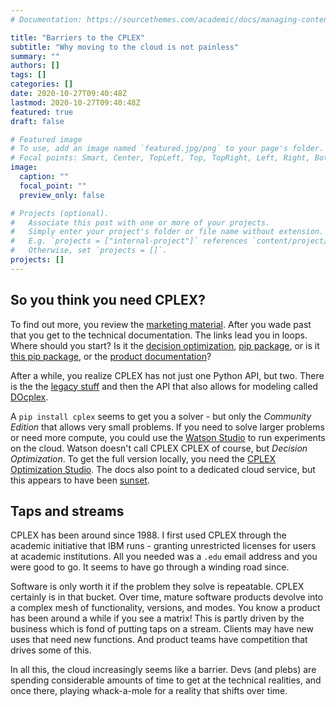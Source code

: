 ```yaml
---
# Documentation: https://sourcethemes.com/academic/docs/managing-content/

title: "Barriers to the CPLEX"
subtitle: "Why moving to the cloud is not painless"
summary: ""
authors: []
tags: []
categories: []
date: 2020-10-27T09:40:48Z
lastmod: 2020-10-27T09:40:48Z
featured: true
draft: false

# Featured image
# To use, add an image named `featured.jpg/png` to your page's folder.
# Focal points: Smart, Center, TopLeft, Top, TopRight, Left, Right, BottomLeft, Bottom, BottomRight.
image:
  caption: ""
  focal_point: ""
  preview_only: false

# Projects (optional).
#   Associate this post with one or more of your projects.
#   Simply enter your project's folder or file name without extension.
#   E.g. `projects = ["internal-project"]` references `content/project/deep-learning/index.md`.
#   Otherwise, set `projects = []`.
projects: []
---
```


## So you think you need CPLEX? 

To find out more, you review the [marketing material](https://www.ibm.com/analytics/cplex-optimizer). After you wade past that you get to the technical documentation. The links lead you in loops. Where should you start? Is it the [decision optimization](http://ibmdecisionoptimization.github.io/docplex-doc/), [pip package](https://pypi.org/project/cplex/), or is it [this pip package](https://pypi.org/project/docplex/), or the [product documentation](https://www.ibm.com/support/knowledgecenter/en/SSSA5P_12.8.0/ilog.odms.studio.help/Optimization_Studio/topics/COS_home.html)? 

After a while, you realize CPLEX has not just one Python API, but two. There is the the [legacy stuff](https://www.ibm.com/support/knowledgecenter/SSSA5P_12.8.0/ilog.odms.cplex.help/CPLEX/Python/topics/PLUGINS_ROOT/ilog.odms.cplex.help/refpythoncplex/html/overview.html?view=kc) and then the API that also allows for modeling called [DOcplex](https://cdn.rawgit.com/IBMDecisionOptimization/docplex-doc/master/docs/index.html). 

A `pip install cplex` seems to get you a solver - but only the *Community Edition* that allows very small problems. If you need to solve larger problems or need more compute, you could use the [Watson Studio](https://www.ibm.com/cloud/watson-studio) to run experiments on the cloud. Watson doesn't call CPLEX CPLEX of course, but *Decision Optimization*. To get the full version locally, you need the [CPLEX Optimization Studio](https://www.ibm.com/ie-en/products/ilog-cplex-optimization-studio). The docs also point to a dedicated cloud service, but this appears to have been [sunset](https://developer.ibm.com/docloud/try-docloud-free/). 

## Taps and streams

CPLEX has been around since 1988. I first used CPLEX through the academic initiative that IBM runs - granting unrestricted licenses for users at academic institutions. All you needed was a `.edu` email address and you were good to go. It seems to have go through a winding road since. 

Software is only worth it if the problem they solve is repeatable. CPLEX certainly is in that bucket. Over time, mature software products devolve into a complex mesh of functionality, versions, and modes. You know a product has been around a while if you see a matrix! This is partly driven by the business which is fond of putting taps on a stream. Clients may have new uses that need new functions. And product teams have competition that drives some of this.

In all this, the cloud increasingly seems like a barrier. Devs (and plebs) are spending considerable amounts of time to get at the technical realities, and once there, playing whack-a-mole for a reality that shifts over time. 